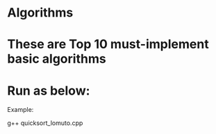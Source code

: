 # Algorithms
# These are Top 10 must-implement basic algorithms

# Run as below:
Example:

g++ quicksort_lomuto.cpp
